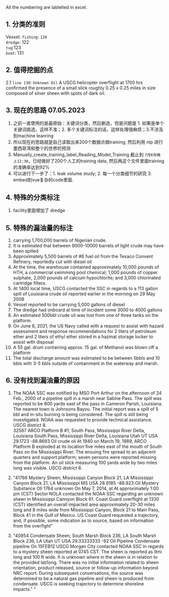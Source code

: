 All the numbering are lablelled in excel.

## 1. 分类的准则
Vessel: `fishing`: `120` <br>
        `dredge`: 122 <br>
        `tug`:123 <br>
        `boat`: 131 <br>
        
## 2. 值得挖掘的点

2.1 `line 130`: `Unknown Oil` A USCG helicopter overflight at 1700 hrs confirmed the presence of a small slick roughly 0.25 x 0.25 miles in size composed of silver sheen with spots of dark oil. <br>

## 3. 现在的思路 07.05.2023 <br>

1. 之前一直使用的是最原始：关键词分类，然后删选，但是问题是 1. 如果是单个关键词挑选，这样不准；2. 多个关键词标注的话，这样处理很麻烦；3.不涉及到machine leanring <br>
2. 所以现在的思路就是自己读取出来200个数据点做training, 然后利用 nlp 进行墨西哥湾和整个的世界的预测 <br>
3. Manually_create_training_label_Reading_Model_Training 截止到 `7月6号晚上12:30`，已经做好了200个人工的training data, 然后再这个文件里面training的准确率达到92% <br>
4. 可以进行下一步了：1. leak volume study; 2. 每一个分类细节的研究 3. embed到vue复杂的code里面. <br>

## 4. 特殊的分类标注 <br>

1. facility里面增加了 dredge <br>


## 5. 特殊的漏油量的标注 <br>

1.  carrying 1,700,000 barrels of Nigerian crude.
2.  It is estimated that between 9000-10000 barrels of light crude may have been spilled
3.  Approximately 5,500 barrels of #6 fuel oil from the Texaco Convent Refinery, reportedly cut with diesel oil
4.   At the time, the warehouse contained approximately 10,000 pounds of HTH, a commercial swimming pool chemical; 1,000 pounds of copper sulphate, 2,000 pounds of calcium hypochlorite; and 3,000 chlorinated cartridge filters.
5.   At 1400 local time, USCG contacted the SSC in regards to a 113 gallon spill of Louisiana crude oil reported earlier in the morning on 29 May 2008
6.   Vessel reported to be carrying 5,000 gallons of diesel
7.   The dredge had onboard at time of incident some 3000 to 4000 gallons
8.   An estimated 500bbl crude oil was lost from one of three tanks on the platform.
9.   On June 8, 2021, the US Navy called with a request to assist with hazard assessment and response recommendations for 2 liters of petroleum ether and 2 liters of ethyl ether stored in a hazmat storage locker to assist with disposal
10.   A 55 gal. drum containing approx. 15 gal. of Methanol was blown off a platform
11.   The total discharge amount was estimated to be between 5bbls and 10 bbls with 3-5 bbls outside of containment in the waterway and marsh.

## 6. 没有找到漏油量的原因 <br>
1. The NOAA SSC was notified by MSO Port Arthur on the afternoon of 24 Feb., 2000 of a pipeline spill in a marsh near Sabine Pass.  The spill was reported to be 800 yards east of the pass in Cameron Parish, Louisiana.  The nearest town is Johnsons Bayou.  The initial report was a spill of 5 bbl and in-situ burning is being considered.  The spill is still being investigated.  NOAA was requested to provide technical assistance.  USCG district 8. <br>
32587	ARCO Platform B #1; South Pass, Mississippi River Delta, Louisiana	South Pass, Mississippi River Delta, Louisiana	Utah	UT	USA	29.1723	-88.8693	Oil		crude oil			At 1940 on March 19, 1989, ARCO Platform B exploded at its location five miles east of the mouth of South Pass on the  Mississippi River.  The ensuing fire spread to an adjacent quarters and support platform; seven persons were reported missing from the platform.  An oil slick measuring 100 yards wide by two miles long was visible.  USCG district 8.

2. "41766	Mystery Sheen; Mississippi Canyon Block 21, LA	Mississippi Canyon Block 21, LA	Mississippi	MS	USA	28.9185	-88.923	Oil	Mystery Substance	OIl	1764	unknown	On May 7, 2014, at At approximately 1:00 pm (CST) Sector NOLA contacted the NOAA SSC regarding an unknown sheen in Mississippi Cannyon Block 61. Coast Guard overflight at 1330 (CST) identified an overall impacted area approximately 20-30 miles long and 8 miles wide from Mississippi Canyon, Block 21 to Main Pass, Block 41 in the Gulf of Mexico. US Coast Guard requested a trajectory, and, if possible, some indication as to source, based on information from the overflght"

3. "40954	Condensate Sheen; South Marsh Block 236, LA	South Marsh Block 236, LA	Utah	UT	USA	29.33333333	-92	Oil	Pipeline	Condensate		pipeline	On 15FEB12 USCG Morgan City contacted NOAA SSC in regards to a mystery sheen reported at 0745 CST. The sheen is reported as 9mi long and 100 ft wide. It is unknown where in the sheen is in relation to the provided lat/long. There was no initial information related to sheen orientation, product released, source  or follow-up information beyond NRC report. During subsequent conversations, the source was determined to be a natural gas pipeline and sheen is produced from condensate. USCG is seeking trajectory to determine shoreline impacts."
"


